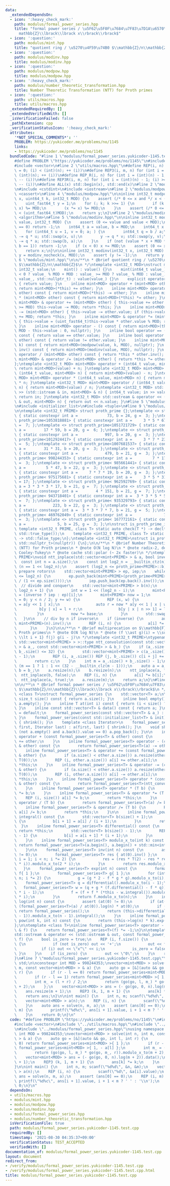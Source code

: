```yaml
---
data:
  _extendedDependsOn:
  - icon: ':heavy_check_mark:'
    path: modulus/formal_power_series.hpp
    title: "formal power series / \u5F62\u5F0F\u7684\u7F83\u7D1A\u6570\u74B0 $\\mathbb{Z}/n\\\
      mathbb{Z}\\lbrack\\lbrack x\\rbrack\\rbrack$"
  - icon: ':question:'
    path: modulus/mint.hpp
    title: "quotient ring / \u5270\u4F59\u74B0 $\\mathbb{Z}/n\\mathbb{Z}$"
  - icon: ':question:'
    path: modulus/modinv.hpp
    title: modulus/modinv.hpp
  - icon: ':question:'
    path: modulus/modpow.hpp
    title: modulus/modpow.hpp
  - icon: ':heavy_check_mark:'
    path: modulus/number_theoretic_transformation.hpp
    title: Number Theoretic Transformation (NTT) for Proth primes
  - icon: ':question:'
    path: utils/macros.hpp
    title: utils/macros.hpp
  _extendedRequiredBy: []
  _extendedVerifiedWith: []
  _isVerificationFailed: false
  _pathExtension: cpp
  _verificationStatusIcon: ':heavy_check_mark:'
  attributes:
    '*NOT_SPECIAL_COMMENTS*': ''
    PROBLEM: https://yukicoder.me/problems/no/1145
    links:
    - https://yukicoder.me/problems/no/1145
  bundledCode: "#line 1 \"modulus/formal_power_series.yukicoder-1145.test.cpp\"\n\
    #define PROBLEM \"https://yukicoder.me/problems/no/1145\"\n#include <cstdio>\n\
    #include <vector>\n#line 2 \"utils/macros.hpp\"\n#define REP(i, n) for (int i\
    \ = 0; (i) < (int)(n); ++ (i))\n#define REP3(i, m, n) for (int i = (m); (i) <\
    \ (int)(n); ++ (i))\n#define REP_R(i, n) for (int i = (int)(n) - 1; (i) >= 0;\
    \ -- (i))\n#define REP3R(i, m, n) for (int i = (int)(n) - 1; (i) >= (int)(m);\
    \ -- (i))\n#define ALL(x) std::begin(x), std::end(x)\n#line 2 \"modulus/mint.hpp\"\
    \n#include <cstdint>\n#include <iostream>\n#line 2 \"modulus/modpow.hpp\"\n#include\
    \ <cassert>\n#line 4 \"modulus/modpow.hpp\"\n\ninline int32_t modpow(uint_fast64_t\
    \ x, uint64_t k, int32_t MOD) {\n    assert (/* 0 <= x and */ x < (uint_fast64_t)MOD);\n\
    \    uint_fast64_t y = 1;\n    for (; k; k >>= 1) {\n        if (k & 1) (y *=\
    \ x) %= MOD;\n        (x *= x) %= MOD;\n    }\n    assert (/* 0 <= y and */ y\
    \ < (uint_fast64_t)MOD);\n    return y;\n}\n#line 2 \"modulus/modinv.hpp\"\n#include\
    \ <algorithm>\n#line 5 \"modulus/modinv.hpp\"\n\ninline int32_t modinv_nocheck(int32_t\
    \ value, int32_t MOD) {\n    assert (0 <= value and value < MOD);\n    if (value\
    \ == 0) return -1;\n    int64_t a = value, b = MOD;\n    int64_t x = 0, y = 1;\n\
    \    for (int64_t u = 1, v = 0; a; ) {\n        int64_t q = b / a;\n        x\
    \ -= q * u; std::swap(x, u);\n        y -= q * v; std::swap(y, v);\n        b\
    \ -= q * a; std::swap(b, a);\n    }\n    if (not (value * x + MOD * y == b and\
    \ b == 1)) return -1;\n    if (x < 0) x += MOD;\n    assert (0 <= x and x < MOD);\n\
    \    return x;\n}\n\ninline int32_t modinv(int32_t x, int32_t MOD) {\n    int32_t\
    \ y = modinv_nocheck(x, MOD);\n    assert (y != -1);\n    return y;\n}\n#line\
    \ 6 \"modulus/mint.hpp\"\n\n/**\n * @brief quotient ring / \u5270\u4F59\u74B0\
    \ $\\mathbb{Z}/n\\mathbb{Z}$\n */\ntemplate <int32_t MOD>\nstruct mint {\n   \
    \ int32_t value;\n    mint() : value() {}\n    mint(int64_t value_) : value(value_\
    \ < 0 ? value_ % MOD + MOD : value_ >= MOD ? value_ % MOD : value_) {}\n    mint(int32_t\
    \ value_, std::nullptr_t) : value(value_) {}\n    explicit operator bool() const\
    \ { return value; }\n    inline mint<MOD> operator + (mint<MOD> other) const {\
    \ return mint<MOD>(*this) += other; }\n    inline mint<MOD> operator - (mint<MOD>\
    \ other) const { return mint<MOD>(*this) -= other; }\n    inline mint<MOD> operator\
    \ * (mint<MOD> other) const { return mint<MOD>(*this) *= other; }\n    inline\
    \ mint<MOD> & operator += (mint<MOD> other) { this->value += other.value; if (this->value\
    \ >= MOD) this->value -= MOD; return *this; }\n    inline mint<MOD> & operator\
    \ -= (mint<MOD> other) { this->value -= other.value; if (this->value <    0) this->value\
    \ += MOD; return *this; }\n    inline mint<MOD> & operator *= (mint<MOD> other)\
    \ { this->value = (uint_fast64_t)this->value * other.value % MOD; return *this;\
    \ }\n    inline mint<MOD> operator - () const { return mint<MOD>(this->value ?\
    \ MOD - this->value : 0, nullptr); }\n    inline bool operator == (mint<MOD> other)\
    \ const { return value == other.value; }\n    inline bool operator != (mint<MOD>\
    \ other) const { return value != other.value; }\n    inline mint<MOD> pow(uint64_t\
    \ k) const { return mint<MOD>(modpow(value, k, MOD), nullptr); }\n    inline mint<MOD>\
    \ inv() const { return mint<MOD>(modinv(value, MOD), nullptr); }\n    inline mint<MOD>\
    \ operator / (mint<MOD> other) const { return *this * other.inv(); }\n    inline\
    \ mint<MOD> & operator /= (mint<MOD> other) { return *this *= other.inv(); }\n\
    };\ntemplate <int32_t MOD> mint<MOD> operator + (int64_t value, mint<MOD> n) {\
    \ return mint<MOD>(value) + n; }\ntemplate <int32_t MOD> mint<MOD> operator -\
    \ (int64_t value, mint<MOD> n) { return mint<MOD>(value) - n; }\ntemplate <int32_t\
    \ MOD> mint<MOD> operator * (int64_t value, mint<MOD> n) { return mint<MOD>(value)\
    \ * n; }\ntemplate <int32_t MOD> mint<MOD> operator / (int64_t value, mint<MOD>\
    \ n) { return mint<MOD>(value) / n; }\ntemplate <int32_t MOD> std::istream & operator\
    \ >> (std::istream & in, mint<MOD> & n) { int64_t value; in >> value; n = value;\
    \ return in; }\ntemplate <int32_t MOD> std::ostream & operator << (std::ostream\
    \ & out, mint<MOD> n) { return out << n.value; }\n#line 5 \"modulus/formal_power_series.hpp\"\
    \n#include <initializer_list>\n#include <tuple>\n#line 9 \"modulus/number_theoretic_transformation.hpp\"\
    \n\ntemplate <int32_t PRIME> struct proth_prime {};\ntemplate <> struct proth_prime<1224736769>\
    \ { static constexpr int a =             73, b = 24, g =  3; };\ntemplate <> struct\
    \ proth_prime<1053818881> { static constexpr int a =     3 * 5 * 67, b = 20, g\
    \ =  7; };\ntemplate <> struct proth_prime<1051721729> { static constexpr int\
    \ a =        17 * 59, b = 20, g =  6; };\ntemplate <> struct proth_prime<1045430273>\
    \ { static constexpr int a =            997, b = 20, g =  3; };\ntemplate <> struct\
    \ proth_prime<1012924417> { static constexpr int a =     3 * 7 * 23, b = 21, g\
    \ =  5; };\ntemplate <> struct proth_prime<1007681537> { static constexpr int\
    \ a =        31 * 31, b = 20, g =  3; };\ntemplate <> struct proth_prime<1004535809>\
    \ { static constexpr int a =            479, b = 21, g =  3; };\ntemplate <> struct\
    \ proth_prime< 998244353> { static constexpr int a =         7 * 17, b = 23, g\
    \ =  3; };\ntemplate <> struct proth_prime< 985661441> { static constexpr int\
    \ a =         5 * 47, b = 22, g =  3; };\ntemplate <> struct proth_prime< 976224257>\
    \ { static constexpr int a =     7 * 7 * 19, b = 20, g =  3; };\ntemplate <> struct\
    \ proth_prime< 975175681> { static constexpr int a =     3 * 5 * 31, b = 21, g\
    \ = 17; };\ntemplate <> struct proth_prime< 962592769> { static constexpr int\
    \ a = 3 * 3 * 3 * 17, b = 21, g =  7; };\ntemplate <> struct proth_prime< 950009857>\
    \ { static constexpr int a =        4 * 151, b = 21, g =  7; };\ntemplate <> struct\
    \ proth_prime< 943718401> { static constexpr int a =  3 * 3 * 5 * 5, b = 22, g\
    \ =  7; };\ntemplate <> struct proth_prime< 935329793> { static constexpr int\
    \ a =            223, b = 22, g =  3; };\ntemplate <> struct proth_prime< 924844033>\
    \ { static constexpr int a =  3 * 3 * 7 * 7, b = 21, g =  5; };\ntemplate <> struct\
    \ proth_prime< 469762049> { static constexpr int a =              7, b = 26, g\
    \ =  3; };\ntemplate <> struct proth_prime< 167772161> { static constexpr int\
    \ a =              5, b = 25, g =  3; };\n\nstruct is_proth_prime_impl {\n   \
    \ template <int32_t PRIME, class T> static auto check(T *) -> decltype(proth_prime<PRIME>::g,\
    \ std::true_type());\n    template <int32_t PRIME, class T> static auto check(...)\
    \ -> std::false_type;\n};\ntemplate <int32_t PRIME>\nstruct is_proth_prime : decltype(is_proth_prime_impl::check<PRIME,\
    \ std::nullptr_t>(nullptr)) {\n};\n\n/**\n * @brief Number Theoretic Transformation\
    \ (NTT) for Proth primes\n * @note O(N log N)\n * @note radix-2, decimation-in-frequency,\
    \ Cooley-Tukey\n * @note cache std::polar (~ 2x faster)\n */\ntemplate <int32_t\
    \ PRIME>\nvoid ntt_inplace(std::vector<mint<PRIME> > & a, bool inverse) {\n  \
    \  const int n = a.size();\n    const int log2_n = __builtin_ctz(n);\n    assert\
    \ (n == 1 << log2_n);\n    assert (log2_n <= proth_prime<PRIME>::b);\n\n    //\
    \ prepare rotors\n    std::vector<mint<PRIME> > ep, iep;\n    while ((int)ep.size()\
    \ <= log2_n) {\n        ep.push_back(mint<PRIME>(proth_prime<PRIME>::g).pow(mint<PRIME>(-1).value\
    \ / (1 << ep.size())));\n        iep.push_back(ep.back().inv());\n    }\n\n  \
    \  // divide and conquer\n    std::vector<mint<PRIME> > b(n);\n    REP3 (i, 1,\
    \ log2_n + 1) {\n        int w = 1 << (log2_n - i);\n        mint<PRIME> base\
    \ = (inverse ? iep : ep)[i];\n        mint<PRIME> now = 1;\n        for (int y\
    \ = 0; y < n / 2; y += w) {\n            REP (x, w) {\n                auto l\
    \ = a[y << 1 | x];\n                auto r = now * a[y << 1 | x | w];\n      \
    \          b[y | x] = l + r;\n                b[y | x | n >> 1] = l - r;\n   \
    \         }\n            now *= base;\n        }\n        std::swap(a, b);\n \
    \   }\n\n    // div by n if inverse\n    if (inverse) {\n        auto n_inv =\
    \ mint<PRIME>(n).inv();\n        REP (i, n) {\n            a[i] *= n_inv;\n  \
    \      }\n    }\n}\n\n/**\n * @brief multiprecation on $\\mathbb{F}_p[x]$ for\
    \ Proth primes\n * @note O(N log N)\n * @note (f \\ast g)(i) = \\sum_{0 \\le j\
    \ \\lt i + 1} f(j) g(i - j)\n */\ntemplate <int32_t PRIME>\ntypename std::enable_if<is_proth_prime<PRIME>::value,\
    \ std::vector<mint<PRIME> > >::type ntt_convolution(const std::vector<mint<PRIME>\
    \ > & a_, const std::vector<mint<PRIME> > & b_) {\n    if (a_.size() <= 32 or\
    \ b_.size() <= 32) {\n        std::vector<mint<PRIME> > c(a_.size() + b_.size()\
    \ - 1);\n        REP (i, a_.size()) REP (j, b_.size()) c[i + j] += a_[i] * b_[j];\n\
    \        return c;\n    }\n    int m = a_.size() + b_.size() - 1;\n    int n =\
    \ (m == 1 ? 1 : 1 << (32 - __builtin_clz(m - 1)));\n    auto a = a_;\n    auto\
    \ b = b_;\n    a.resize(n);\n    b.resize(n);\n    ntt_inplace(a, false);\n  \
    \  ntt_inplace(b, false);\n    REP (i, n) {\n        a[i] *= b[i];\n    }\n  \
    \  ntt_inplace(a, true);\n    a.resize(m);\n    return a;\n}\n#line 11 \"modulus/formal_power_series.hpp\"\
    \n\n/**\n * @brief formal power series / \u5F62\u5F0F\u7684\u7F83\u7D1A\u6570\u74B0\
    \ $\\mathbb{Z}/n\\mathbb{Z}\\lbrack\\lbrack x\\rbrack\\rbrack$\n */\ntemplate\
    \ <class T>\nstruct formal_power_series {\n    std::vector<T> a;\n\n    inline\
    \ size_t size() const { return a.size(); }\n    inline bool empty() const { return\
    \ a.empty(); }\n    inline T at(int i) const { return (i < size() ? a[i] : T(0));\
    \ }\n    inline const std::vector<T> & data() const { return a; }\n\n    formal_power_series()\
    \ = default;\n    formal_power_series(const std::vector<T> & a_) : a(a_) { shrink();\
    \ }\n    formal_power_series(const std::initializer_list<T> & init) : a(init)\
    \ { shrink(); }\n    template <class Iterator>\n    formal_power_series(Iterator\
    \ first, Iterator last) : a(first, last) { shrink(); }\n    void shrink() { while\
    \ (not a.empty() and a.back().value == 0) a.pop_back(); }\n\n    inline formal_power_series<T>\
    \ operator + (const formal_power_series<T> & other) const {\n        return formal_power_series<T>(a)\
    \ += other;\n    }\n    inline formal_power_series<T> operator - (const formal_power_series<T>\
    \ & other) const {\n        return formal_power_series<T>(a) -= other;\n    }\n\
    \    inline formal_power_series<T> & operator += (const formal_power_series<T>\
    \ & other) {\n        if (a.size() < other.a.size()) a.resize(other.a.size(),\
    \ T(0));\n        REP (i, other.a.size()) a[i] += other.a[i];\n        return\
    \ *this;\n    }\n    inline formal_power_series<T> & operator -= (const formal_power_series<T>\
    \ & other) {\n        if (a.size() < other.a.size()) a.resize(other.a.size(),\
    \ T(0));\n        REP (i, other.a.size()) a[i] -= other.a[i];\n        return\
    \ *this;\n    }\n    inline formal_power_series<T> operator * (const formal_power_series<T>\
    \ & other) const {\n        return formal_power_series<T>(ntt_convolution(a, other.a));\n\
    \    }\n    inline formal_power_series<T> operator * (T b) {\n        return formal_power_series<T>(a)\
    \ *= b;\n    }\n    inline formal_power_series<T> & operator *= (T b) {\n    \
    \    REP (i, size()) a[i] *= b;\n        return *this;\n    }\n    inline formal_power_series<T>\
    \ operator / (T b) {\n        return formal_power_series<T>(a) /= b;\n    }\n\
    \    inline formal_power_series<T> & operator /= (T b) {\n        REP (i, size())\
    \ a[i] /= b;\n        return *this;\n    }\n\n    inline formal_power_series<T>\
    \ integral() const {\n        std::vector<T> b(size() + 1);\n        REP (i, size())\
    \ {\n            b[i + 1] = a[i] / (i + 1);\n        }\n        return b;\n  \
    \  }\n    inline formal_power_series<T> differential() const {\n        if (empty())\
    \ return *this;\n        std::vector<T> b(size() - 1);\n        REP (i, size()\
    \ - 1) {\n            b[i] = a[i + 1] * (i + 1);\n        }\n        return b;\n\
    \    }\n    inline formal_power_series<T> modulo_x_to(int k) const {\n       \
    \ return formal_power_series<T>(a.begin(), a.begin() + std::min<int>(size(), k));\n\
    \    }\n\n    formal_power_series<T> inv(int n) const {\n        assert (at(0)\
    \ != 0);\n        formal_power_series<T> res { at(0).inv() };\n        for (int\
    \ i = 1; i < n; i *= 2) {\n            res = (res * T(2) - res * res * modulo_x_to(2\
    \ * i)).modulo_x_to(2 * i);\n        }\n        return res.modulo_x_to(n);\n \
    \   }\n    formal_power_series<T> exp(int n) const {\n        formal_power_series<T>\
    \ f{ 1 };\n        formal_power_series<T> g{ 1 };\n        for (int i = 1; i <\
    \ n; i *= 2) {\n            g = (g * 2 - f * g * g).modulo_x_to(i);\n        \
    \    formal_power_series<T> q = differential().modulo_x_to(i - 1);\n         \
    \   formal_power_series<T> w = (q + g * (f.differential() - f * q)).modulo_x_to(2\
    \ * i - 1);\n            f = (f + f * (*this - w.integral()).modulo_x_to(2 * i)).modulo_x_to(2\
    \ * i);\n        }\n        return f.modulo_x_to(n);\n    }\n    inline formal_power_series<T>\
    \ log(int n) const {\n        assert (at(0) != 0);\n        if (at(0) != 1) return\
    \ (formal_power_series<T>(a) / at(0)).log(n) * at(0);\n        if (size() == 1)\
    \ return formal_power_series();\n        return (this->differential() * this->inv(n\
    \ - 1)).modulo_x_to(n - 1).integral();\n    }\n    inline formal_power_series<T>\
    \ pow(int k, int n) const {\n        return (this->log(n) * k).exp(n);\n    }\n\
    };\n\ntemplate <class T>\ninline formal_power_series<T> operator - (const formal_power_series<T>\
    \ & f) {\n    return formal_power_series<T>(f) *= -1;\n}\n\ntemplate <class T>\n\
    std::ostream & operator << (std::ostream & out, const formal_power_series<T> &\
    \ f) {\n    bool is_zero = true;\n    REP (i, f.size()) {\n        if (f.at(i))\
    \ {\n            if (not is_zero) out << '+';\n            out << f.at(i);\n \
    \           if (i) out << \"x^\" << i;\n            is_zero = false;\n       \
    \ }\n    }\n    if (is_zero) {\n        out << \"0\";\n    }\n    return out;\n\
    }\n#line 7 \"modulus/formal_power_series.yukicoder-1145.test.cpp\"\nusing namespace\
    \ std;\n\nconstexpr int MOD = 998244353;\nvector<mint<MOD> > solve(int n, int\
    \ m, const vector<mint<MOD> > & a) {\n    auto go = [&](auto && go, int l, int\
    \ r) {\n        if (r - l == 0) return formal_power_series<mint<MOD> >{ 1 };\n\
    \        if (r - l == 1) return formal_power_series<mint<MOD> >{ 1, - a[l] };\n\
    \        int m_ = (l + r) / 2;\n        return (go(go, l, m_) * go(go, m_, r)).modulo_x_to(m\
    \ + 2);\n    };\n    vector<mint<MOD> > ans = (- go(go, 0, n).log(m + 2)).data();\n\
    \    ans.resize(m + 1);\n    REP3 (k, 1, m + 1) {\n        ans[k] *= k;\n    }\n\
    \    return ans;\n}\n\nint main() {\n    int n, m; scanf(\"%d%d\", &n, &m);\n\
    \    vector<mint<MOD> > a(n);\n    REP (i, n) {\n        scanf(\"%d\", &a[i].value);\n\
    \    }\n    auto ans = solve(n, m, a);\n    assert (ans[0] == 0);\n    REP (i,\
    \ m) {\n        printf(\"%d%c\", ans[i + 1].value, i + 1 < m ? ' ' : '\\n');\n\
    \    }\n    return 0;\n}\n"
  code: "#define PROBLEM \"https://yukicoder.me/problems/no/1145\"\n#include <cstdio>\n\
    #include <vector>\n#include \"../utils/macros.hpp\"\n#include \"../modulus/mint.hpp\"\
    \n#include \"../modulus/formal_power_series.hpp\"\nusing namespace std;\n\nconstexpr\
    \ int MOD = 998244353;\nvector<mint<MOD> > solve(int n, int m, const vector<mint<MOD>\
    \ > & a) {\n    auto go = [&](auto && go, int l, int r) {\n        if (r - l ==\
    \ 0) return formal_power_series<mint<MOD> >{ 1 };\n        if (r - l == 1) return\
    \ formal_power_series<mint<MOD> >{ 1, - a[l] };\n        int m_ = (l + r) / 2;\n\
    \        return (go(go, l, m_) * go(go, m_, r)).modulo_x_to(m + 2);\n    };\n\
    \    vector<mint<MOD> > ans = (- go(go, 0, n).log(m + 2)).data();\n    ans.resize(m\
    \ + 1);\n    REP3 (k, 1, m + 1) {\n        ans[k] *= k;\n    }\n    return ans;\n\
    }\n\nint main() {\n    int n, m; scanf(\"%d%d\", &n, &m);\n    vector<mint<MOD>\
    \ > a(n);\n    REP (i, n) {\n        scanf(\"%d\", &a[i].value);\n    }\n    auto\
    \ ans = solve(n, m, a);\n    assert (ans[0] == 0);\n    REP (i, m) {\n       \
    \ printf(\"%d%c\", ans[i + 1].value, i + 1 < m ? ' ' : '\\n');\n    }\n    return\
    \ 0;\n}\n"
  dependsOn:
  - utils/macros.hpp
  - modulus/mint.hpp
  - modulus/modpow.hpp
  - modulus/modinv.hpp
  - modulus/formal_power_series.hpp
  - modulus/number_theoretic_transformation.hpp
  isVerificationFile: true
  path: modulus/formal_power_series.yukicoder-1145.test.cpp
  requiredBy: []
  timestamp: '2021-08-30 04:35:37+09:00'
  verificationStatus: TEST_ACCEPTED
  verifiedWith: []
documentation_of: modulus/formal_power_series.yukicoder-1145.test.cpp
layout: document
redirect_from:
- /verify/modulus/formal_power_series.yukicoder-1145.test.cpp
- /verify/modulus/formal_power_series.yukicoder-1145.test.cpp.html
title: modulus/formal_power_series.yukicoder-1145.test.cpp
---
```

